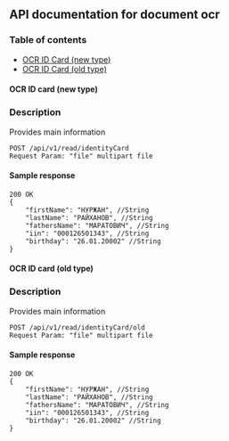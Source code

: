 ## API documentation for document ocr
### Table of contents
- [OCR ID Card (new type)](#ocr-id-card-new-type)
- [OCR ID Card (old type)](#ocr-id-card-old-type)



#### OCR ID card (new type)
### Description
Provides main information  
```
POST /api/v1/read/identityCard
Request Param: "file" multipart file
```


#### Sample response
```
200 OK
{
    "firstName": "НУРЖАН", //String
    "lastName": "РАЙХАНОВ", //String
    "fathersName": "МАРАТОВИЧ", //String
    "iin": "000126501343", //String
    "birthday": "26.01.20002" //String
}
```



#### OCR ID card (old type)
### Description
Provides main information
```
POST /api/v1/read/identityCard/old
Request Param: "file" multipart file 
```


#### Sample response
```
200 OK
{
    "firstName": "НУРЖАН", //String
    "lastName": "РАЙХАНОВ", //String
    "fathersName": "МАРАТОВИЧ", //String
    "iin": "000126501343", //String 
    "birthday": "26.01.20002" //String
}
```


